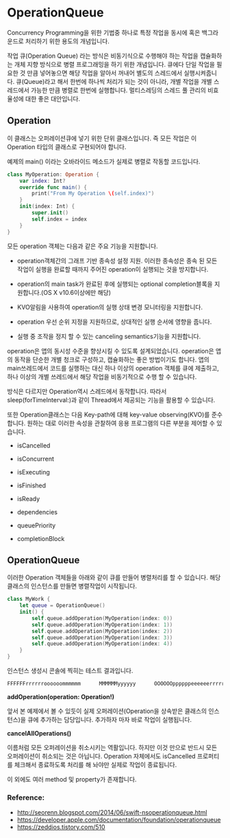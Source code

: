 # OperationQueue

Concurrency Programming을 위한 기법중 하나로 특정 작업을 동시에 혹은 백그라운드로 처리하기 위한 용도의 개념입니다.

작업 큐(Operation Queue) 라는 방식은 비동기식으로 수행해야 하는 작업을 캡슐화하는 개체 지향 방식으로 병렬 프로그래밍을 하기 위한 개념입니다. 큐에다 단일 작업을 필요한 것 만큼 넣어놓으면 해당 작업을 알아서 꺼내어 별도의 스레드에서 실행시켜줍니다. 큐(Queue)라고 해서 한번에 하나씩 처리가 되는 것이 아니라, 개별 작업을 개별 스레드에서 가능한 만큼 병렬로 한번에 실행합니다. 멀티스레딩의 스레드 풀 관리의 비효율성에 대한 좋은 대안입니다.

## Operation
이 클래스는 오퍼레이션큐에 넣기 위한 단위 클래스입니다. 즉 모든 작업은 이 Operation 타입의 클래스로 구현되어야 합니다.

예제의 main() 이라는 오바라이드 메소드가 실제로 병렬로 작동할 코드입니다.
```swift
class MyOperation: Operation {
    var index: Int?
    override func main() {
        print("From My Operation \(self.index)")
    }
    init(index: Int) {
        super.init()
        self.index = index
    }
}
```

모든 operation 객체는 다음과 같은 주요 기능을 지원합니다.

- operation객체간의 그래프 기반 종속성 설정 지원. 이러한 종속성은 종속 된 모든 작업이 실행을 완료할 때까지 주어진 operation이 실행되는 것을 방지합니다.

- operation의 main task가 완료된 후에 실행되는 optional completion블록을 지원합니다.(OS X v10.6이상에만 해당)

- KVO알림을 사용하여 operation의 실행 상태 변경 모니터링을 지원합니다.

- operation 우선 순위 지정을 지원하므로, 상대적인 실행 순서에 영향을 줍니다.

- 실행 중 조작을 정지 할 수 있는 canceling semantics기능을 지원합니다.

operation은 앱의 동시성 수준을 향상시킬 수 있도록 설계되었습니다. operation은 앱의 동작을 단순한 개별 청크로 구성하고, 캡슐화하는 좋은 방법이기도 합니다. 앱의 main쓰레드에서 코드를 실행하는 대신 하나 이상의 operation 객체를 큐에 제출하고, 하나 이상의 개별 쓰레드에서 해당 작업을 비동기적으로 수행 할 수 있습니다.

방식은 다르지만 Operation역시 스레드에서 동작합니다. 따라서 sleep(forTimeInterval:)과 같이 Thread에서 제공되는 기능을 활용할 수 있습니다.

또한 Operation클래스는 다음 Key-path에 대해 key-value observing(KVO)를 준수합니다. 원하는 대로 이러한 속성을 관찰하여 응용 프로그램의 다른 부분을 제어할 수 있습니다.
- isCancelled

- isConcurrent

- isExecuting

- isFinished

- isReady

- dependencies

- queuePriority

- completionBlock


## OperationQueue
이러한 Operation 객체들을 아래와 같이 큐를 만들어 병렬처리를 할 수 있습니다. 해당 클래스의 인스턴스를 만들면 병렬작업이 시작됩니다.
```swift
class MyWork {
    let queue = OperationQueue()
    init() {
        self.queue.addOperation(MyOperation(index: 0))
        self.queue.addOperation(MyOperation(index: 1))
        self.queue.addOperation(MyOperation(index: 2))
        self.queue.addOperation(MyOperation(index: 3))
        self.queue.addOperation(MyOperation(index: 4))
    }
}
```
인스턴스 생성시 콘솔에 찍히는 테스트 결과입니다.
```swift
FFFFFFrrrrrroooooommmmmm      MMMMMMyyyyyy      OOOOOOppppppeeeeeerrrrrraaaaaattttttiiiiiioooooonnnnnn      302451
```

**addOperation(operation: Operation!)**

앞서 본 예제에서 볼 수 있듯이 실제 오퍼레이션(Operation을 상속받은 클래스의 인스턴스)을 큐에 추가하는 담당입니다. 추가하자 마자 바로 작업이 실행됩니다.


**cancelAllOperations()**

이름처럼 모든 오퍼레이션을 취소시키는 역활입니다. 하지만 이것 만으로 반드시 모든 오퍼레이션이 취소되는 것은 아닙니다. Operation 자체에서도 isCancelled 프로퍼티를 체크해서 종료하도록 처리를 해 놔야만 실제로 작업이 종료됩니다.

이 외에도 여러 method 및 property가 존재합니다.



### Reference:
- http://seorenn.blogspot.com/2014/06/swift-nsoperationqueue.html
- https://developer.apple.com/documentation/foundation/operationqueue
- https://zeddios.tistory.com/510
